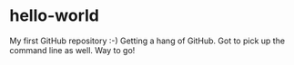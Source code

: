 # hello-world
My first GitHub repository :-)
Getting a hang of GitHub. Got to pick up the command line as well. Way to go!

